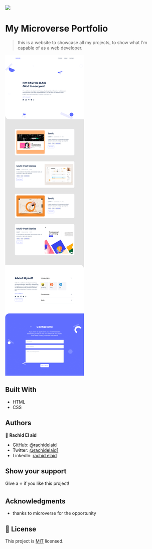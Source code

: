 ![](https://img.shields.io/badge/Microverse-blueviolet)

# My Microverse Portfolio

> this is a website to showcase all my projects, to show what I'm capable of as a web developer.

![screenshot](./assets/screenshot.png)

## Built With

- HTML
- CSS

## Authors

👤 **Rachid El aid**

- GitHub: [@rachidelaid](https://github.com/rachidelaid)
- Twitter: [@rachidelaid1](https://twitter.com/rachidelaid1)
- LinkedIn: [rachid elaid](https://www.linkedin.com/in/rachid-elaid-106336203/)

## Show your support

Give a ⭐️ if you like this project!

## Acknowledgments

- thanks to microverse for the opportunity

## 📝 License

This project is [MIT](./MIT.md) licensed.
